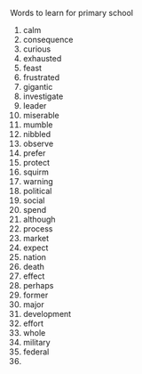 Words to learn for primary school

1. calm
2. consequence
3. curious
4. exhausted
5. feast
6. frustrated
7. gigantic
8. investigate
9. leader
10. miserable
11. mumble
12. nibbled
13. observe
14. prefer
15. protect
16. squirm
17. warning
18. political
19. social
20. spend
21. although
22. process
23. market
24. expect
25. nation
26. death
27. effect
28. perhaps
29. former
30. major
31. development
32. effort
33. whole
34. military
35. federal
36. 
